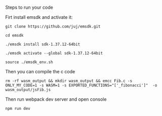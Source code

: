 Steps to run your code

Firt install emsdk and activate it:

```
git clone https://github.com/juj/emsdk.git

cd emsdk

./emsdk install sdk-1.37.12-64bit

./emsdk activate --global sdk-1.37.12-64bit

source ./emsdk_env.sh

```
Then you can compile the c code

```
rm -rf wasm_output && mkdir wasm_output && emcc Fib.c -s ONLY_MY_CODE=1 -s WASM=1 -s EXPORTED_FUNCTIONS="['_fibonacci']"  -o wasm_output/jsFib.js
```

Then run webpack dev server and open console

```npm run dev```